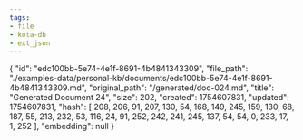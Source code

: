 ```yaml
---
tags:
- file
- kota-db
- ext_json
---
```

{
  "id": "edc100bb-5e74-4e1f-8691-4b4841343309",
  "file_path": "./examples-data/personal-kb/documents/edc100bb-5e74-4e1f-8691-4b4841343309.md",
  "original_path": "/generated/doc-024.md",
  "title": "Generated Document 24",
  "size": 202,
  "created": 1754607831,
  "updated": 1754607831,
  "hash": [
    208,
    206,
    91,
    207,
    130,
    54,
    168,
    149,
    245,
    159,
    130,
    68,
    187,
    55,
    213,
    232,
    53,
    116,
    24,
    91,
    252,
    242,
    241,
    245,
    137,
    54,
    54,
    0,
    233,
    17,
    1,
    252
  ],
  "embedding": null
}